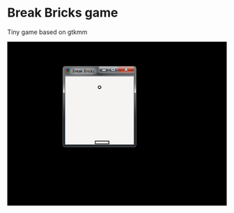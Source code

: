 # Break Bricks game
Tiny game based on gtkmm

![](https://github.com/gpalikyan/break-bricks/blob/master/wiki/break_bricks.gif)